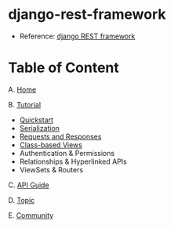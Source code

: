 # django-rest-framework

- Reference: [django REST framework](https://www.django-rest-framework.org/)

# Table of Content

A. [Home](https://www.django-rest-framework.org/)

B. [Tutorial](https://www.django-rest-framework.org/tutorial/quickstart/)
  * [Quickstart](https://github.com/LeTanThanh/django-rest-framework-tutorial)
  * [Serialization](https://github.com/LeTanThanh/django-rest-framework-tutorial-serialization)
  * [Requests and Responses](https://github.com/LeTanThanh/django-rest-framework-tutorial-requests-and-responses)
  * [Class-based Views](https://github.com/LeTanThanh/django-rest-framework-tutorial-class-based-views)
  * Authentication & Permissions
  * Relationships & Hyperlinked APIs
  * ViewSets & Routers

C. [API Guide](https://www.django-rest-framework.org/api-guide/requests/)

D. [Topíc](https://www.django-rest-framework.org/topics/documenting-your-api/)

E. [Community](https://www.django-rest-framework.org/community/tutorials-and-resources/)
